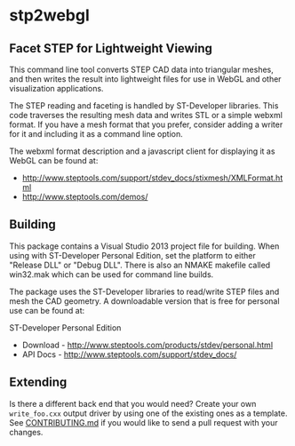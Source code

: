 stp2webgl
=======

Facet STEP for Lightweight Viewing
--

This command line tool converts STEP CAD data into triangular meshes,
and then writes the result into lightweight files for use in WebGL and
other visualization applications.

The STEP reading and faceting is handled by ST-Developer libraries.
This code traverses the resulting mesh data and writes STL or a simple
webxml format.  If you have a mesh format that you prefer, consider
adding a writer for it and including it as a command line option.

The webxml format description and a javascript client for displaying
it as WebGL can be found at:

 - http://www.steptools.com/support/stdev_docs/stixmesh/XMLFormat.html
 - http://www.steptools.com/demos/



## Building

This package contains a Visual Studio 2013 project file for building.
When using with ST-Developer Personal Edition, set the platform to
either "Release DLL" or "Debug DLL".  There is also an NMAKE makefile
called win32.mak which can be used for command line builds.

The package uses the ST-Developer libraries to read/write STEP files
and mesh the CAD geometry.  A downloadable version that is free for
personal use can be found at:

ST-Developer Personal Edition 
- Download - http://www.steptools.com/products/stdev/personal.html
- API Docs - http://www.steptools.com/support/stdev_docs/


## Extending

Is there a different back end that you would need?  Create your own
`write_foo.cxx` output driver by using one of the existing ones as a
template.  See [CONTRIBUTING.md](CONTRIBUTING.md) if you would like to
send a pull request with your changes.
